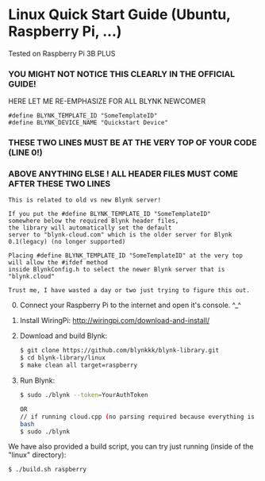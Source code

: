 # Linux Quick Start Guide (Ubuntu, Raspberry Pi, ...)
Tested on Raspberry Pi 3B PLUS 

### YOU MIGHT NOT NOTICE THIS CLEARLY IN THE OFFICIAL GUIDE! 

HERE LET ME RE-EMPHASIZE FOR ALL BLYNK NEWCOMER
``` 
#define BLYNK_TEMPLATE_ID "SomeTemplateID"
#define BLYNK_DEVICE_NAME "Quickstart Device"
```
### THESE TWO LINES MUST BE AT THE VERY TOP OF YOUR CODE (LINE 0!)
### ABOVE ANYTHING ELSE ! ALL HEADER FILES MUST COME AFTER THESE TWO LINES
```
This is related to old vs new Blynk server!

If you put the #define BLYNK_TEMPLATE_ID "SomeTemplateID"
somewhere below the required Blynk header files,
the library will automatically set the default
server to "blynk-cloud.com" which is the older server for Blynk 0.1(legacy) (no longer supported)

Placing #define BLYNK_TEMPLATE_ID "SomeTemplateID" at the very top will allow the #ifdef method
inside BlynkConfig.h to select the newer Blynk server that is "blynk.cloud"

Trust me, I have wasted a day or two just trying to figure this out.

```

0. Connect your Raspberry Pi to the internet and open it's console. ^_^

1. Install WiringPi:
    http://wiringpi.com/download-and-install/

2. Download and build Blynk:
    ```bash
    $ git clone https://github.com/blynkkk/blynk-library.git
    $ cd blynk-library/linux
    $ make clean all target=raspberry
    ```

3. Run Blynk:
    ```bash
    $ sudo ./blynk --token=YourAuthToken
    
    OR
    // if running cloud.cpp (no parsing required because everything is hard coded)
    bash
    $ sudo ./blynk 
    
    
    ```

We have also provided a build script, you can try just running (inside of the "linux" directory):

```bash
$ ./build.sh raspberry
```
